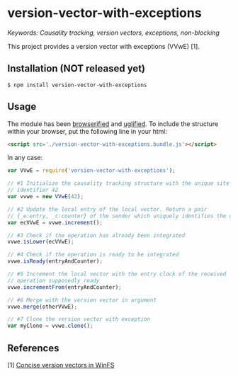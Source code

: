 # version-vector-with-exceptions

<i>Keywords: Causality tracking, version vectors, exceptions, non-blocking</i>

This project provides a version vector with exceptions (VVwE) [1].

## Installation (NOT released yet)

```
$ npm install version-vector-with-exceptions
```

## Usage

The module has been [browserified](http://browserify.org/) and
[uglified](https://github.com/mishoo/UglifyJS). To include the structure within
your browser, put the following line in your html:

```html
<script src='./version-vector-with-exceptions.bundle.js'></script>
```

In any case:
```javascript
var VVwE = require('version-vector-with-exceptions');

// #1 Initialize the causality tracking structure with the unique site
// identifier 42
var vvwe = new VVwE(42);

// #2 Update the local entry of the local vector. Return a pair
// {_e:entry, _c:counter} of the sender which uniquely identifies the operation
var ecVVwE = vvwe.increment();

// #3 Check if the operation has already been integrated
vvwe.isLower(ecVVwE);

// #4 Check if the operation is ready to be integrated
vvwe.isReady(entryAndCounter);

// #5 Increment the local vector with the entry clock of the received
// operation supposedly ready
vvwe.incrementFrom(entryAndCounter);

// #6 Merge with the version vector in argument
vvwe.merge(otherVVwE);

// #7 Clone the version vector with exception
var myClone = vvwe.clone();
```

## References

[1] [Concise version vectors in
WinFS](http://link.springer.com/chapter/10.1007/11561927_25)